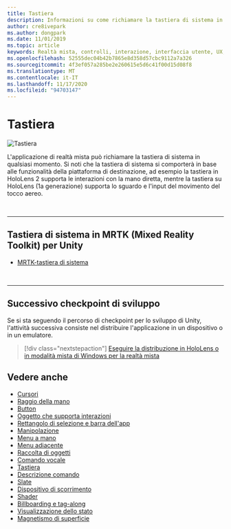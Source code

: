 ```yaml
---
title: Tastiera
description: Informazioni su come richiamare la tastiera di sistema in MRTK.
author: cre8ivepark
ms.author: dongpark
ms.date: 11/01/2019
ms.topic: article
keywords: Realtà mista, controlli, interazione, interfaccia utente, UX, auricolare realtà mista, auricolare di realtà misto di Windows, auricolare di realtà virtuale, HoloLens, tastiera, MRTK, Toolkit realtà mista
ms.openlocfilehash: 52555dec04b42b7865e8d358d57cbc9112a7a326
ms.sourcegitcommit: 4f3ef057a285be2e260615e5d6c41f00d15d08f8
ms.translationtype: MT
ms.contentlocale: it-IT
ms.lasthandoff: 11/17/2020
ms.locfileid: "94703147"
---
```

# <a name="keyboard"></a>Tastiera

![Tastiera](images/UX_Hero_Keyboard.jpg)

L'applicazione di realtà mista può richiamare la tastiera di sistema in qualsiasi momento. Si noti che la tastiera di sistema si comporterà in base alle funzionalità della piattaforma di destinazione, ad esempio la tastiera in HoloLens 2 supporta le interazioni con la mano diretta, mentre la tastiera su HoloLens (1a generazione) supporta lo sguardo e l'input del movimento del tocco aereo.


<br>

---

## <a name="system-keyboard-in-mrtk-mixed-reality-toolkit-for-unity"></a>Tastiera di sistema in MRTK (Mixed Reality Toolkit) per Unity

* [MRTK-tastiera di sistema](https://microsoft.github.io/MixedRealityToolkit-Unity/Documentation/README_SystemKeyboard.html)

<br>

---

## <a name="next-development-checkpoint"></a>Successivo checkpoint di sviluppo

Se si sta seguendo il percorso di checkpoint per lo sviluppo di Unity, l'attività successiva consiste nel distribuire l'applicazione in un dispositivo o in un emulatore. 

> [!div class="nextstepaction"]
> [Eseguire la distribuzione in HoloLens o in modalità mista di Windows per la realtà mista](../develop/platform-capabilities-and-apis/using-visual-studio.md)

## <a name="see-also"></a>Vedere anche

* [Cursori](cursors.md)
* [Raggio della mano](point-and-commit.md)
* [Button](button.md)
* [Oggetto che supporta interazioni](interactable-object.md)
* [Rettangolo di selezione e barra dell'app](app-bar-and-bounding-box.md)
* [Manipolazione](direct-manipulation.md)
* [Menu a mano](hand-menu.md)
* [Menu adiacente](near-menu.md)
* [Raccolta di oggetti](object-collection.md)
* [Comando vocale](voice-input.md)
* [Tastiera](keyboard.md)
* [Descrizione comando](tooltip.md)
* [Slate](slate.md)
* [Dispositivo di scorrimento](slider.md)
* [Shader](shader.md)
* [Billboarding e tag-along](billboarding-and-tag-along.md)
* [Visualizzazione dello stato](progress.md)
* [Magnetismo di superficie](surface-magnetism.md)
